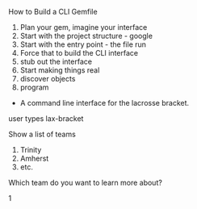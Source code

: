 How to Build a CLI Gemfile

1. Plan your gem, imagine your interface
2. Start with the project structure - google
3. Start with the entry point - the file run
4. Force that to build the CLI interface
5. stub out the interface
6. Start making things real
7. discover objects
8. program



- A command line interface for the lacrosse bracket.

user types lax-bracket

Show a list of teams
1. Trinity
2. Amherst
3. etc.

Which team do you want to learn more about?

1
